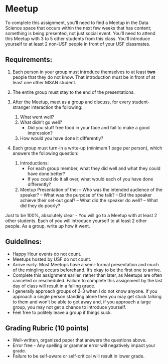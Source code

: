 Meetup
========

To complete this assignment, you’ll need to find a Meetup in the Data Science space that occurs within the next few weeks that has content; something is being presented, not just social event. You’ll need to attend this Meetup with 3 to 5 other students from this class. You'll introduce yourself to at least 2 non-USF people in front of your USF classmates.

Requirements:
-----

1. Each person in your group must introduce themselves to at least __two__ people that they do not know. That introduction must be in front of at least one other MSAN student.

2. The entire group must stay to the end of the presentations.

3. After the Meetup, meet as a group and discuss, for every student- stranger interaction the following:

    1. What went well?
    1. What didn’t go well?
        - Did you stuff free food in your face and fail to make a good impression? 
    1. How would you have done it differently?

4. Each group must turn-in a write-up (minimum 1 page per person), which answers the following question:

    1. Introductions:
        - For each group member, what they did well and what they could have done better?
        - If you could do it all over, what would each of you have done differently?
    1. Meetup Presentation of the:
        – Who was the intended audience of the speaker?
        – What was the purpose of the talk?
        – Did the speaker achieve their set-out goal?
        – What did the speaker do well?
        – What did they do poorly?

Just to be 100%, absolutely clear - You will go to a Meetup with at least 2 other students. Each of you will introduce yourself to at least 2 other people. As a group, write up how it went.

Guidelines:
-----

- Happy Hour events do not count.
- Meetups hosted by USF do not count.
- Arrive early. Most Meetups have a semi-formal presentation and much of the mingling occurs beforehand. It’s okay to be the first one to arrive.
- Complete this assignment earlier, rather than later, as Meetups are often canceled or rescheduled. Failure to complete this assignment by the last day of class will result in a failing grade.
- I generally approach groups of 2-3 when I do not know anyone. If you approach a single person standing alone then you may get stuck talking to them and won’t be able to get away and, if you approach a large group, you may not get a chance to introduce yourself.
- Feel free to politely leave a group if things suck.

Grading Rubric (10 points)
-------

- Well-written, organized paper that answers the questions above.
- Error free - Any spelling or grammar error will negatively impact your grade.
- Failure to be self-aware or self-critical will result in lower grade.
